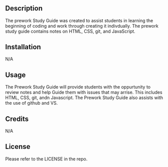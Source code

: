 # <Prework Study Guide Webpage>

## Description

The prework Study Guide was created to assist students in learning the beginning of coding and work through creating it indivdually. The prework study guide contains notes on HTML, CSS, git, and JavaScript.

## Installation

N/A

## Usage
The Prework Study Guide will provide students with the oppurtunity to review notes and help Guide them with issues that may arrise. This includes HTML, CSS, git, andn Javascript. The Prework Study Guide also assists with the use of github and VS. 


## Credits

N/A

## License

Please refer to the LICENSE in the repo.
